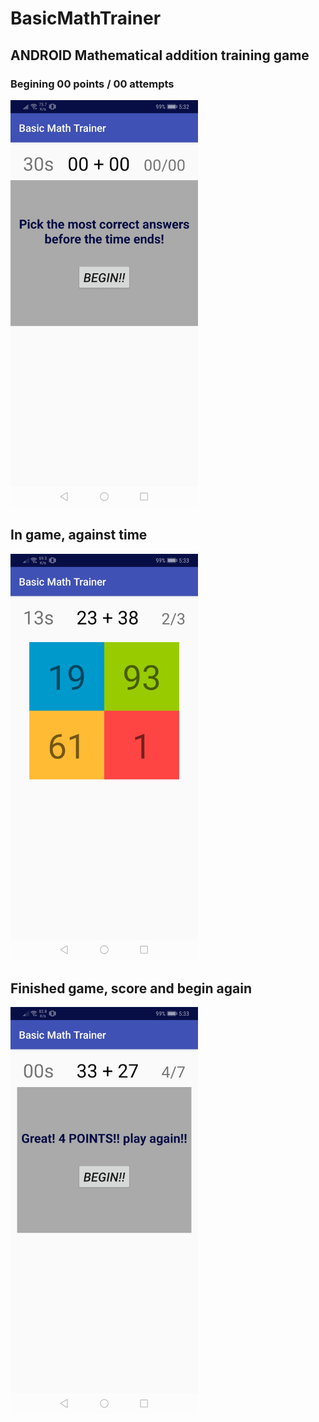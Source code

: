 # BasicMathTrainer
## **ANDROID Mathematical addition training game**  
### **Begining 00 points / 00 attempts**  
<img src="https://github.com/SDL2/BasicMathTrainer/blob/master/Screenshot_20200111_053205_com.example.sdl.basicmathtrainer.jpg" width="300">  
  
    
## **In game, against time**  
<img src="https://github.com/SDL2/BasicMathTrainer/blob/master/Screenshot_20200111_053308_com.example.sdl.basicmathtrainer.jpg" width="300"> 
  
    
## **Finished game, score and begin again**  
<img src="https://github.com/SDL2/BasicMathTrainer/blob/master/Screenshot_20200111_053326_com.example.sdl.basicmathtrainer.jpg" width="300">  
